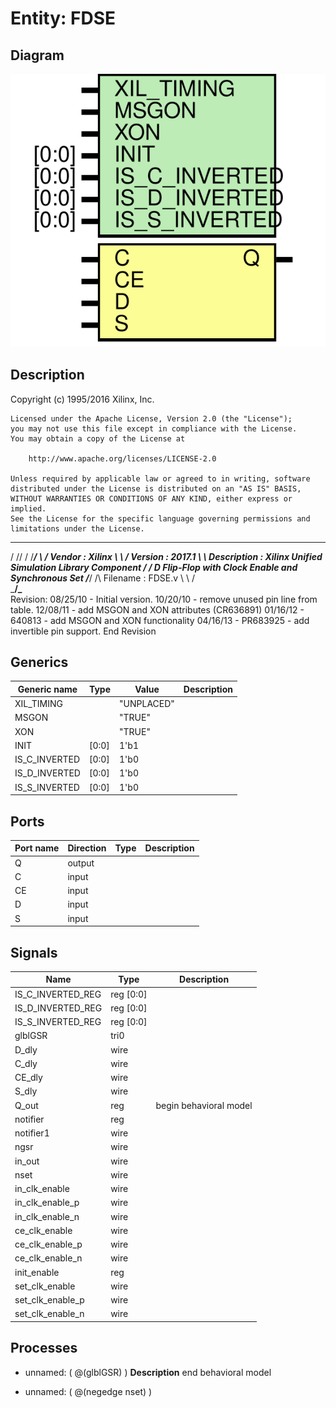# Entity: FDSE

## Diagram

![Diagram](FDSE.svg "Diagram")
## Description

   Copyright (c) 1995/2016 Xilinx, Inc.
 
    Licensed under the Apache License, Version 2.0 (the "License");
    you may not use this file except in compliance with the License.
    You may obtain a copy of the License at
 
        http://www.apache.org/licenses/LICENSE-2.0
 
    Unless required by applicable law or agreed to in writing, software
    distributed under the License is distributed on an "AS IS" BASIS,
    WITHOUT WARRANTIES OR CONDITIONS OF ANY KIND, either express or implied.
    See the License for the specific language governing permissions and
    limitations under the License.
   ____  ____
  /   /\/   /
 /___/  \  /    Vendor : Xilinx
 \   \   \/     Version : 2017.1
  \   \         Description : Xilinx Unified Simulation Library Component
  /   /                  D Flip-Flop with Clock Enable and Synchronous Set
 /___/   /\     Filename : FDSE.v
 \   \  /  \
  \___\/\___\
 Revision:
    08/25/10 - Initial version.
    10/20/10 - remove unused pin line from table.
    12/08/11 - add MSGON and XON attributes (CR636891)
    01/16/12 - 640813 - add MSGON and XON functionality
    04/16/13 - PR683925 - add invertible pin support.
 End Revision
 
## Generics

| Generic name  | Type  | Value      | Description |
| ------------- | ----- | ---------- | ----------- |
| XIL_TIMING    |       | "UNPLACED" |             |
| MSGON         |       | "TRUE"     |             |
| XON           |       | "TRUE"     |             |
| INIT          | [0:0] | 1'b1       |             |
| IS_C_INVERTED | [0:0] | 1'b0       |             |
| IS_D_INVERTED | [0:0] | 1'b0       |             |
| IS_S_INVERTED | [0:0] | 1'b0       |             |
## Ports

| Port name | Direction | Type | Description |
| --------- | --------- | ---- | ----------- |
| Q         | output    |      |             |
| C         | input     |      |             |
| CE        | input     |      |             |
| D         | input     |      |             |
| S         | input     |      |             |
## Signals

| Name              | Type      | Description             |
| ----------------- | --------- | ----------------------- |
| IS_C_INVERTED_REG | reg [0:0] |                         |
| IS_D_INVERTED_REG | reg [0:0] |                         |
| IS_S_INVERTED_REG | reg [0:0] |                         |
| glblGSR           | tri0      |                         |
| D_dly             | wire      |                         |
| C_dly             | wire      |                         |
| CE_dly            | wire      |                         |
| S_dly             | wire      |                         |
| Q_out             | reg       | begin behavioral model  |
| notifier          | reg       |                         |
| notifier1         | wire      |                         |
| ngsr              | wire      |                         |
| in_out            | wire      |                         |
| nset              | wire      |                         |
| in_clk_enable     | wire      |                         |
| in_clk_enable_p   | wire      |                         |
| in_clk_enable_n   | wire      |                         |
| ce_clk_enable     | wire      |                         |
| ce_clk_enable_p   | wire      |                         |
| ce_clk_enable_n   | wire      |                         |
| init_enable       | reg       |                         |
| set_clk_enable    | wire      |                         |
| set_clk_enable_p  | wire      |                         |
| set_clk_enable_n  | wire      |                         |
## Processes
- unnamed: ( @(glblGSR) )
**Description**
end behavioral model

- unnamed: ( @(negedge nset) )

